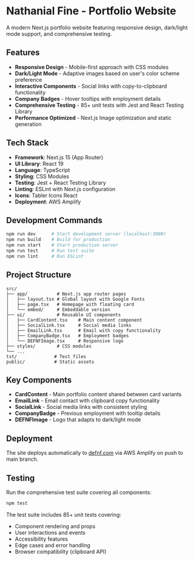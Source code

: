 # Nathanial Fine - Portfolio Website

A modern Next.js portfolio website featuring responsive design, dark/light mode support, and comprehensive testing.

## Features

- **Responsive Design** - Mobile-first approach with CSS modules
- **Dark/Light Mode** - Adaptive images based on user's color scheme preference
- **Interactive Components** - Social links with copy-to-clipboard functionality
- **Company Badges** - Hover tooltips with employment details
- **Comprehensive Testing** - 85+ unit tests with Jest and React Testing Library
- **Performance Optimized** - Next.js Image optimization and static generation

## Tech Stack

- **Framework**: Next.js 15 (App Router)
- **UI Library**: React 19
- **Language**: TypeScript
- **Styling**: CSS Modules
- **Testing**: Jest + React Testing Library
- **Linting**: ESLint with Next.js configuration
- **Icons**: Tabler Icons React
- **Deployment**: AWS Amplify

## Development Commands

```bash
npm run dev      # Start development server (localhost:3000)
npm run build    # Build for production
npm run start    # Start production server
npm run test     # Run test suite
npm run lint     # Run ESLint
```

## Project Structure

```
src/
├── app/           # Next.js app router pages
│   ├── layout.tsx # Global layout with Google Fonts
│   ├── page.tsx   # Homepage with floating card
│   └── embed/     # Embeddable version
├── ui/            # Reusable UI components
│   ├── CardContent.tsx    # Main content component
│   ├── SocialLink.tsx     # Social media links
│   ├── EmailLink.tsx      # Email with copy functionality
│   ├── CompanyBadge.tsx   # Employment badges
│   └── DEFNFImage.tsx     # Responsive logo
├── styles/        # CSS modules
└── ...
tst/              # Test files
public/           # Static assets
```

## Key Components

- **CardContent** - Main portfolio content shared between card variants
- **EmailLink** - Email contact with clipboard copy functionality  
- **SocialLink** - Social media links with consistent styling
- **CompanyBadge** - Previous employment with tooltip details
- **DEFNFImage** - Logo that adapts to dark/light mode

## Deployment

The site deploys automatically to [defnf.com](https://defnf.com) via AWS Amplify on push to main branch.

## Testing

Run the comprehensive test suite covering all components:

```bash
npm test
```

The test suite includes 85+ unit tests covering:
- Component rendering and props
- User interactions and events
- Accessibility features
- Edge cases and error handling
- Browser compatibility (clipboard API)